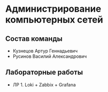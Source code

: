 # Администрирование компьютерных сетей

## Состав команды

- Кузнецов Артур Геннадьевич
- Русинов Василий Александрович

## Лабораторные работы

- ЛР 1. Loki + Zabbix + Grafana
